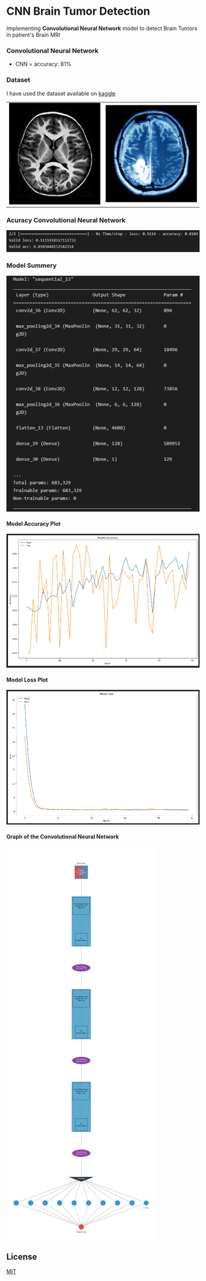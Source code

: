 # CNN Brain Tumor Detection

Implementing <b>Convolutional Neural Network</b> model to detect Brain Tumors in patient's Brain MRI

### Convolutional Neural Network
-  CNN = accuracy: 81%

### Dataset
I have used the dataset available on <a href="https://www.kaggle.com/navoneel/brain-mri-images-for-brain-tumor-detection">kaggle</a>

<table>
  <tr>
    <td><img src="https://github.com/maralmousavi/cnn-brain-tumor-detection/raw/master/dataset/single_prediction/yes_or_no.jpg" width="400"></td>
    <td><img src="https://github.com/maralmousavi/cnn-brain-tumor-detection/raw/master/dataset/single_prediction/yes_or_no3.jpg" width="400"></td>
   </tr> 
  </tr>
</table>

### Acuracy Convolutional Neural Network
![Graph](https://github.com/taherfattahi/cnn-brain-tumor-detection/raw/master/images/Acuracy-Convolutional-Neural-Network.png)

### Model Summery
![Graph](https://github.com/taherfattahi/cnn-brain-tumor-detection/raw/master/images/Model-Summary.png)

#### Model Accuracy Plot
![Graph](https://github.com/taherfattahi/cnn-brain-tumor-detection/raw/master/images/Model-Accuracy.png)

#### Model Loss Plot
![Graph](https://github.com/taherfattahi/cnn-brain-tumor-detection/raw/master/images/Model-Loss.png)

#### Graph of the Convolutional Neural Network
![Graph](https://github.com/taherfattahi/cnn-brain-tumor-detection/raw/master/images/Graph-Convolutional-Neural-Network.jpg)
 
## License
[MIT](https://choosealicense.com/licenses/mit/)
